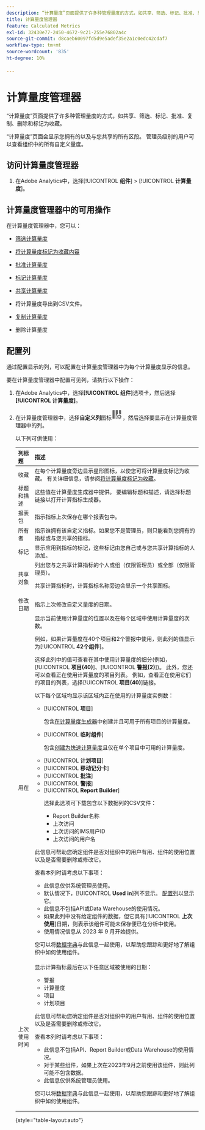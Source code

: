 ```yaml
---
description: “计算量度”页面提供了许多种管理量度的方式，如共享、筛选、标记、批准、复制、删除和标记为收藏。
title: 计算量度管理器
feature: Calculated Metrics
exl-id: 32430e77-2450-4672-9c21-255e76802a4c
source-git-commit: d8caeb60097fd5d9e5adef35e2a1c0edc42cdaf7
workflow-type: tm+mt
source-wordcount: '835'
ht-degree: 10%

---
```


# 计算量度管理器

“计算量度”页面提供了许多种管理量度的方式，如共享、筛选、标记、批准、复制、删除和标记为收藏。

“计算量度”页面会显示您拥有的以及与您共享的所有区段。 管理员级别的用户可以查看组织中的所有自定义量度。

<!-- add screenshot -->

## 访问计算量度管理器

1. 在Adobe Analytics中，选择&#x200B;[!UICONTROL **组件**] > [!UICONTROL **计算量度**]。

## 计算量度管理器中的可用操作

在计算量度管理器中，您可以：

* [筛选计算量度](/help/components/c-calcmetrics/c-workflow/cm-workflow/cm-filter.md)

* [将计算量度标记为收藏内容](/help/components/c-calcmetrics/c-workflow/cm-workflow/cm-favorite.md)

* [批准计算量度](/help/components/c-calcmetrics/c-workflow/cm-workflow/cm-approving.md)

* [标记计算量度](/help/components/c-calcmetrics/c-workflow/cm-workflow/cm-tagging.md)

* [共享计算量度](/help/components/c-calcmetrics/c-workflow/cm-workflow/cm-sharing.md)

* 将计算量度导出到CSV文件。

* [复制计算量度](/help/components/c-calcmetrics/c-workflow/cm-workflow/cm-copy.md)

* 删除计算量度

## 配置列

通过配置显示的列，可以配置在计算量度管理器中为每个计算量度显示的信息。

要在计算量度管理器中配置可见列，请执行以下操作：

1. 在Adobe Analytics中，选择&#x200B;**[!UICONTROL 组件]**&#x200B;选项卡，然后选择&#x200B;**[!UICONTROL 计算量度]**。

1. 在计算量度管理器中，选择&#x200B;**自定义列**&#x200B;图标![自定义列图标](assets/customize-columns-icon.png)，然后选择要显示在计算量度管理器中的列。

   以下列可供使用：

   | 列标题 | 描述 |
   |---|---|
   | 收藏 | 在每个计算量度旁边显示星形图标，以使您可将计算量度标记为收藏。 有关详细信息，请参阅[将计算量度标记为收藏](/help/components/c-calcmetrics/c-workflow/cm-workflow/cm-favorite.md)。 |
   | 标题和描述 | 这些值在计算量度生成器中提供。 要编辑标题和描述，请选择标题链接以打开计算指标生成器。 |
   | 报表包 | 指示指标上次保存在哪个报表包中。 |
   | 所有者 | 指示谁拥有该自定义指标。如果您不是管理员，则只能看到您拥有的指标或与您共享的指标。 |
   | 标记 | 显示应用到指标的标记，这些标记由您自己或与您共享计算指标的人添加。 |
   | 共享对象 | 列出您与之共享计算指标的个人或组（仅限管理员）或全部（仅限管理员）。 <p>共享计算指标时，计算指标名称旁边会显示一个共享图标。</p> |
   | 修改日期 | 指示上次修改自定义量度的日期。 |
   | 用在 | 显示当前使用计算量度的位置以及在每个区域中使用计算量度的次数。 <p>例如，如果计算量度在40个项目和2个警报中使用，则此列的值显示为&#x200B;[!UICONTROL **42个组件**]。 <p>选择此列中的值可查看在其中使用计算量度的细分(例如，[!UICONTROL **项目(40)**]、[!UICONTROL **警报(2)**])。 此外，您还可以查看正在使用计算量度的项目列表。 例如，查看正在使用它们的项目的列表，选择&#x200B;[!UICONTROL **项目(40)**]&#x200B;链接。</p><p>以下每个区域均显示该区域内正在使用的计算量度实例数：</p> <ul><li>[!UICONTROL **项目**]<p>包含[在计算量度生成器](/help/analyze/analysis-workspace/components/apply-create-metrics.md#create-calculated-metrics-for-all-projects)中创建并且可用于所有项目的计算量度。</p></li><li>[!UICONTROL **临时组件**]<p>包含[创建为快速计算量度](/help/analyze/analysis-workspace/components/apply-create-metrics.md#create-calculated-metrics-for-a-single-project)且仅在单个项目中可用的计算量度。</p></li><li>[!UICONTROL **计划项目**]</li><li>[!UICONTROL **移动记分卡**]</li><li>[!UICONTROL **批注**]</li><li>[!UICONTROL **警报**]</li><li>[!UICONTROL **Report Builder**]<p>选择此选项可下载包含以下数据列的CSV文件：</p><ul><li>Report Builder名称</li><li>上次访问</li><li>上次访问的IMS用户ID</li><li>上次访问的用户名</li></ul></li></ul><p>此信息可帮助您确定组件是否对组织中的用户有用、组件的使用位置以及是否需要删除或修改它。</p><p>查看本列时请考虑以下事项：</p><ul><li>此信息仅供系统管理员使用。</li><li>默认情况下，[!UICONTROL **Used in**]&#x200B;列不显示。 [配置列](#configure-columns)以显示它。</li><li>此信息不包括API或Data Warehouse的使用情况。</li><li>如果此列中没有给定组件的数据，但它具有&#x200B;[!UICONTROL **上次使用**]&#x200B;日期，则表示该组件可能未保存便已在分析中使用。</li><li>使用情况信息从 2023 年 9 月开始提供。</li></ul><p>您可以将[数据字典](/help/analyze/analysis-workspace/components/data-dictionary/data-dictionary-overview.md)与此信息一起使用，以帮助您跟踪和更好地了解组织中如何使用组件。</p> |
   | 上次使用时间 | 显示计算指标最后在以下任意区域被使用的日期： <ul><li>警报</li><li>计算量度</li><li>项目</li><li>计划项目</li></ul> <p>此信息可帮助您确定组件是否对组织中的用户有用、组件的使用位置以及是否需要删除或修改它。</p><p>查看本列时请考虑以下事项：</p><ul><li>此信息不包括API、Report Builder或Data Warehouse的使用情况。</li><li>对于某些组件，如果上次在2023年9月之前使用该组件，则此列可能不包含数据。</li><li>此信息仅供系统管理员使用。</li></ul><p>您可以将[数据字典](/help/analyze/analysis-workspace/components/data-dictionary/data-dictionary-overview.md)与此信息一起使用，以帮助您跟踪和更好地了解组织中如何使用组件。 |

   {style="table-layout:auto"}
